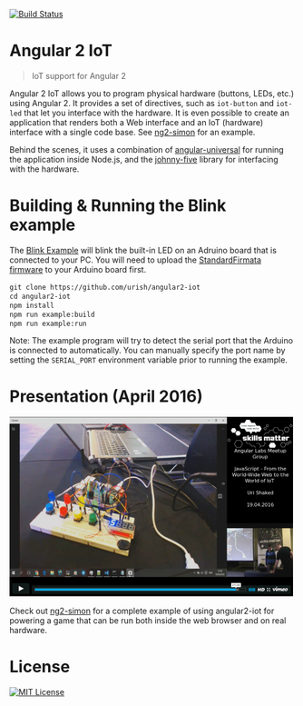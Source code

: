 [![Build Status](https://travis-ci.org/urish/angular2-iot.svg?branch=master)](https://travis-ci.org/urish/angular2-iot)

# Angular 2 IoT
> IoT support for Angular 2

Angular 2 IoT allows you to program physical hardware (buttons, LEDs, etc.) using Angular 2. It provides a set
of directives, such as `iot-button` and `iot-led` that let you interface with the hardware. It is even possible
to create an application that renders both a Web interface and an IoT (hardware) interface with a single code
base. See [ng2-simon](https://github.com/urish/ng2-simon) for an example.

Behind the scenes, it uses a combination of [angular-universal](https://github.com/angular/universal) for running
the application inside Node.js, and the [johnny-five](https://github.com/rwaldron/johnny-five) library for 
interfacing with the hardware.  

# Building & Running the Blink example

The [Blink Example](https://github.com/urish/angular2-iot/blob/master/examples/blink.ts) will blink the built-in 
LED on an Adruino board that is connected to your PC. You will need to upload the 
[StandardFirmata firmware](https://github.com/firmata/arduino) to your Arduino board first. 

    git clone https://github.com/urish/angular2-iot
    cd angular2-iot
    npm install
    npm run example:build
    npm run example:run
    
Note: The example program will try to detect the serial port that the Arduino 
is connected to automatically. You can manually specify the port name by 
setting the `SERIAL_PORT` environment variable prior to running the example.

# Presentation (April 2016)

[![angular2-iot Talk](presentation.png)](https://skillsmatter.com/skillscasts/7934-javascript-from-the-world-wide-web-to-the-world-of-iot#video)

Check out [ng2-simon](https://github.com/urish/ng2-simon) for a complete example of using angular2-iot for powering a game
that can be run both inside the web browser and on real hardware.

# License
[![MIT License](https://img.shields.io/badge/license-MIT-blue.svg?style=flat)](/LICENSE)
